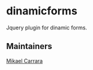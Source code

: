 dinamicforms
============

Jquery plugin for dinamic forms.

## Maintainers

[Mikael Carrara](https://github.com/mikaelcarrara)